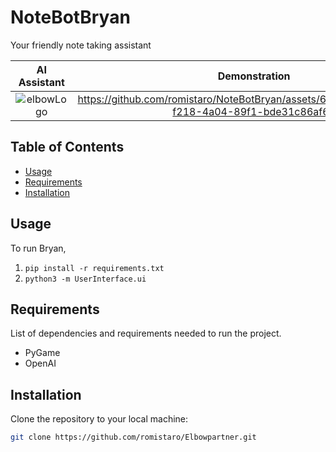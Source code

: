 # NoteBotBryan

Your friendly note taking assistant

AI Assistant             |  Demonstration
:-------------------------:|:-------------------------:
![elbowLogo](https://github.com/romistaro/Elbowpartner/assets/62809012/03ce17da-8cae-4389-ad9e-a072bedd28d6)  |  https://github.com/romistaro/NoteBotBryan/assets/62809012/330fb361-f218-4a04-89f1-bde31c86af69

## Table of Contents

- [Usage](#usage)
- [Requirements](#requirements)
- [Installation](#installation)

## Usage

To run Bryan,
1. `pip install -r requirements.txt`
2. `python3 -m UserInterface.ui`

## Requirements

List of dependencies and requirements needed to run the project.

- PyGame
- OpenAI

## Installation

Clone the repository to your local machine:

```bash
git clone https://github.com/romistaro/Elbowpartner.git
```
